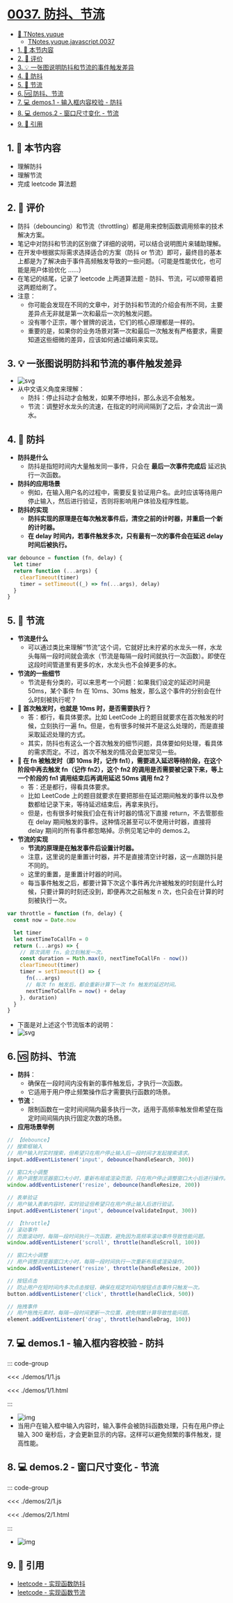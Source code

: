 # [0037. 防抖、节流](https://github.com/tnotesjs/TNotes.javascript/tree/main/notes/0037.%20%E9%98%B2%E6%8A%96%E3%80%81%E8%8A%82%E6%B5%81)

<!-- region:toc -->

- [📂 TNotes.yuque](https://www.yuque.com/tdahuyou/tnotes.yuque/)
  - [TNotes.yuque.javascript.0037](https://www.yuque.com/tdahuyou/tnotes.yuque/html-css-js.0037)
- [1. 🎯 本节内容](#1--本节内容)
- [2. 🫧 评价](#2--评价)
- [3. 💡 一张图说明防抖和节流的事件触发差异](#3--一张图说明防抖和节流的事件触发差异)
- [4. 📒 防抖](#4--防抖)
- [5. 📒 节流](#5--节流)
- [6. 🆚 防抖、节流](#6--防抖节流)
- [7. 💻 demos.1 - 输入框内容校验 - 防抖](#7--demos1---输入框内容校验---防抖)
- [8. 💻 demos.2 - 窗口尺寸变化 - 节流](#8--demos2---窗口尺寸变化---节流)
- [9. 🔗 引用](#9--引用)

<!-- endregion:toc -->

## 1. 🎯 本节内容

- 理解防抖
- 理解节流
- 完成 leetcode 算法题

## 2. 🫧 评价

- 防抖（debouncing）和节流（throttling）都是用来控制函数调用频率的技术解决方案。
- 笔记中对防抖和节流的区别做了详细的说明，可以结合说明图片来辅助理解。
- 在开发中根据实际需求选择适合的方案（防抖 or 节流）即可，最终目的基本上都是为了解决由于事件高频触发导致的一些问题。（可能是性能优化，也可能是用户体验优化 ……）
- 在笔记的结尾，记录了 leetcode 上两道算法题 - 防抖、节流，可以顺带着把这两题给刷了。
- 注意：
  - 你可能会发现在不同的文章中，对于防抖和节流的介绍会有所不同，主要差异点无非就是第一次和最后一次的触发问题。
  - 没有哪个正宗，哪个冒牌的说法，它们的核心原理都是一样的。
  - 重要的是，如果你的业务场景对第一次和最后一次触发有严格要求，需要知道这些细微的差异，应该如何通过编码来实现。

## 3. 💡 一张图说明防抖和节流的事件触发差异

- ![svg](./assets/2.svg)
- 从中文语义角度来理解：
  - 防抖：停止抖动才会触发，如果不停地抖，那么永远不会触发。
  - 节流：调整好水龙头的流速，在指定的时间间隔到了之后，才会流出一滴水。

## 4. 📒 防抖

- **防抖是什么**
  - 防抖是指短时间内大量触发同一事件，只会在 **最后一次事件完成后** 延迟执行一次函数。
- **防抖的应用场景**
  - 例如，在输入用户名的过程中，需要反复验证用户名。此时应该等待用户停止输入，然后进行验证，否则将影响用户体验及程序性能。
- **防抖的实现**
  - **防抖实现的原理是在每次触发事件后，清空之前的计时器，并重启一个新的计时器。**
  - **在 delay 时间内，若事件触发多次，只有最有一次的事件会在延迟 delay 时间后被执行。**

```javascript
var debounce = function (fn, delay) {
  let timer
  return function (...args) {
    clearTimeout(timer)
    timer = setTimeout((_) => fn(...args), delay)
  }
}
```

## 5. 📒 节流

- **节流是什么**
  - 可以通过类比来理解“节流”这个词，它就好比未拧紧的水龙头一样，水龙头每隔一段时间就会滴水（节流是每隔一段时间就执行一次函数）。即使在这段时间管道里有更多的水，水龙头也不会掉更多的水。
- **节流的一些细节**
  - 节流是有分类的，可以来思考一个问题：如果我们设定的延迟时间是 50ms，某个事件 fn 在 10ms、30ms 触发，那么这个事件的分别会在什么时刻被执行呢？
- **🤔 首次触发时，也就是 10ms 时，是否需要执行？**
  - 答：都行，看具体要求。比如 LeetCode 上的题目就要求在首次触发的时候，立刻执行一遍 fn。但是，也有很多时候并不是这么处理的，而是直接采取延迟处理的方式。
  - 其实，防抖也有这么一个首次触发的细节问题，具体要如何处理，看具体的需求而定。不过，首次不触发的情况会更加常见一些。
- **🤔 在 fn 被触发时（即 10ms 时，记作 fn1），需要进入延迟等待阶段，在这个阶段中再去触发 fn（记作 fn2），这个 fn2 的调用是否需要被记录下来，等上一个阶段的 fn1 调用结束后再调用延迟 50ms 调用 fn2？**
  - 答：还是都行，得看具体要求。
  - 比如 LeetCode 上的题目就要求在要把那些在延迟期间触发的事件以及参数都给记录下来，等待延迟结束后，再拿来执行。
  - 但是，也有很多时候我们会在有计时器的情况下直接 return，不去管那些在 delay 期间触发的事件。这种情况甚至可以不使用计时器，直接将 delay 期间的所有事件都忽略掉。示例见笔记中的 demos.2。
- **节流的实现**
  - **节流的原理是在触发事件后设置计时器。**
  - 注意，这里说的是重置计时器，并不是直接清空计时器，这一点跟防抖是不同的。
  - 这里的重置，是重置计时器的时间。
  - 每当事件触发之后，都要计算下次这个事件再允许被触发的时刻是什么时候，只要计算的时刻还没到，即便再次之前触发 n 次，也只会在计算的时刻被执行一次。

```javascript
var throttle = function (fn, delay) {
  const now = Date.now

  let timer
  let nextTimeToCallFn = 0
  return (...args) => {
    // 首次调用 fn，会立刻触发一次。
    const duration = Math.max(0, nextTimeToCallFn - now())
    clearTimeout(timer)
    timer = setTimeout(() => {
      fn(...args)
      // 每次 fn 触发后，都会重新计算下一次 fn 触发的延迟时间。
      nextTimeToCallFn = now() + delay
    }, duration)
  }
}
```

- 下面是对上述这个节流版本的说明：
- ![svg](./assets/1.svg)

## 6. 🆚 防抖、节流

- **防抖**：
  - 确保在一段时间内没有新的事件触发后，才执行一次函数。
  - 它适用于用户停止频繁操作后才需要执行函数的场景。
- **节流**：
  - 限制函数在一定时间间隔内最多执行一次，适用于高频率触发但希望在指定时间间隔内执行固定次数的场景。
- **应用场景举例**

```javascript
// 【debounce】
// 搜索框输入
// 用户输入时实时搜索，但希望只在用户停止输入后一段时间才发起搜索请求。
input.addEventListener('input', debounce(handleSearch, 300))

// 窗口大小调整
// 用户调整浏览器窗口大小时，重新布局或渲染页面，只在用户停止调整窗口大小后进行操作。
window.addEventListener('resize', debounce(handleResize, 200))

// 表单验证
// 用户输入表单内容时，实时验证但希望只在用户停止输入后进行验证。
input.addEventListener('input', debounce(validateInput, 300))

// 【throttle】
// 滚动事件
// 页面滚动时，每隔一段时间执行一次函数，避免因为高频率滚动事件导致性能问题。
window.addEventListener('scroll', throttle(handleScroll, 100))

// 窗口大小调整
// 用户调整浏览器窗口大小时，每隔一段时间执行一次重新布局或渲染操作。
window.addEventListener('resize', throttle(handleResize, 200))

// 按钮点击
// 防止用户在短时间内多次点击按钮，确保在规定时间内按钮点击事件只触发一次。
button.addEventListener('click', throttle(handleClick, 500))

// 拖拽事件
// 用户拖拽元素时，每隔一段时间更新一次位置，避免频繁计算导致性能问题。
element.addEventListener('drag', throttle(handleDrag, 100))
```

## 7. 💻 demos.1 - 输入框内容校验 - 防抖

::: code-group

<<< ./demos/1/1.js

<<< ./demos/1/1.html

:::

- ![img](https://cdn.jsdelivr.net/gh/tnotesjs/imgs@main/2024-12-31-17-37-47.png)
- 当用户在输入框中输入内容时，输入事件会被防抖函数处理，只有在用户停止输入 300 毫秒后，才会更新显示的内容。这样可以避免频繁的事件触发，提高性能。

## 8. 💻 demos.2 - 窗口尺寸变化 - 节流

::: code-group

<<< ./demos/2/1.js

<<< ./demos/2/1.html

:::

- ![img](https://cdn.jsdelivr.net/gh/tnotesjs/imgs@main/2024-12-31-17-38-06.png)

## 9. 🔗 引用

- [leetcode - 实现函数防抖][1]
- [leetcode - 实现函数节流][2]

[1]: /TNotes.leetcode/notes/2627
[2]: /TNotes.leetcode/notes/2676
